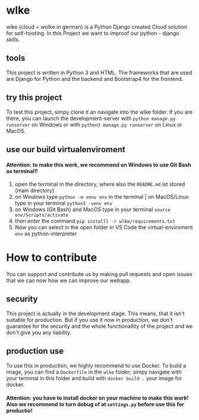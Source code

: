 # wlke

wlke (cloud = wolke in german) is a Python Django created Cloud solution for self-hosting. In this Project we want to improof our python - django skills.

## tools

This project is written in Python 3 and HTML. The frameworks that are used are Django for Python and the backend and Bootstrap4 for the frontend.

## try this project

To test this project, simpy clone it an navigate into the wlke folder. If you are there, you can launch the development-server with `python manage.py runserver` on Windows or with `python3 manage.py runserver` on Linux or MacOS.

## use our build virtualenviroment

#### Attention: to make this work, we recommend on Windows to use Git Bash as terminal!!

1. open the terminal in the directory, where also the `README.md` ist stored (main directory)
2. on Windows type `python -m venv env` in the terminal | on MacOS/Linux type in your terminal `python3 -venv env`
3. on Windows (Git Bash) and MacOS type in your terminal `source env/Scripts/activate`
4. then enter the command `pip installl -r wlke/requirements.txt`
5. Now you can select in the open folder in VS Code the virtual-enviroment `env` as python-interpreter

# How to contribute

You can support and contribute us by making pull requests and open issues that we can now how we can improve our webapp. 

## security

This project is actually in the development stage. This means, that it isn't suitable for production. But if you use it now in production, we don't guarantee for the security and the whole functionallity of the project and we don't give you any liability.

## production use

To use this in production, we highly recommend to use Docker. To build a image, you can find a `Dockerfile` in the `wlke` folder; simpy navigate with your terminal in this folder and build with `docker build .` your image for docker.

#### Attention: you have to install docker on your machine to make this work! Also we recommend to turn debug of at `settings.py` before use this for productio!
